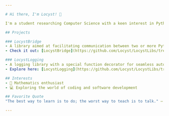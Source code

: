 ```yaml
---

# Hi there, I'm Locyst! 👋

I'm a student researching Computer Science with a keen interest in Python and currently delving into Java. I'm passionate about exploring the depths of software development and honing my skills.

## Projects

### LocystBridge
- A library aimed at facilitating communication between two or more Python modules.
- Check it out: [LocystBridge](https://github.com/Locyst/LocystLibs/tree/main/LocystBridge)

### LocystLogging
- A logging library with a special function decorator for seamless auto logging.
- Explore here: [LocystLogging](https://github.com/Locyst/LocystLibs/tree/main/LocystLogging)

## Interests
- 🧮 Mathematics enthusiast
- 💻 Exploring the world of coding and software development

## Favorite Quote
"The best way to learn is to do; the worst way to teach is to talk." ― Paul Halmos

---
```

